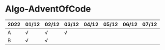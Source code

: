 # Algo-AdventOfCode

2022 | 01/12 | 02/12 | 03/12 | 04/12 | 05/12 | 06/12 | 07/12 | 08/12 | 09/12 | 10/12 | 11/12 | 12/12 | 13/12 | 14/12 | 15/12 | 16/12 | 17/12 | 18/12 | 19/12 | 20/12 | 21/12 | 22/12 | 23/12 | 24/12 | 25/12
---  | ---   | ---   | ---   | ---   | ---   | ---   | ---   | ---   | ---   | ---   | ---   | ---   | ---   | ---   | ---   | ---   | ---   | ---   | ---   | ---   | ---   | ---   | ---   | ---   | ---
A    | √     | √     | √     |       |       |       |       |       |       |       |       |       |       |       |       |       |       |       |       |       |       |       |       |       | 
B    | √     | √     |       |       |       |       |       |       |       |       |       |       |       |       |       |       |       |       |       |       |       |       |       |       | 
